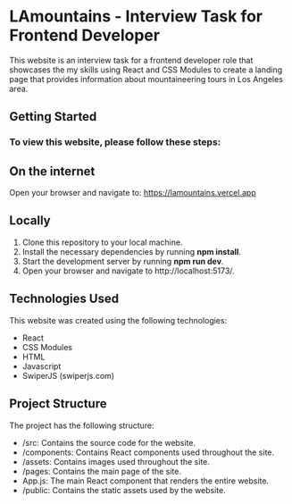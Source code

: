 # LAmountains - Interview Task for Frontend Developer

This website is an interview task for a frontend developer role that showcases the my skills using React and CSS Modules to create a landing page that provides information about mountaineering tours in Los Angeles area.

## Getting Started

### To view this website, please follow these steps:

## On the internet

Open your browser and navigate to: https://lamountains.vercel.app

## Locally

1. Clone this repository to your local machine.
2. Install the necessary dependencies by running **npm install**.
3. Start the development server by running **npm run dev**.
4. Open your browser and navigate to http://localhost:5173/.

## Technologies Used

This website was created using the following technologies:

- React
- CSS Modules
- HTML
- Javascript
- SwiperJS (swiperjs.com)

## Project Structure

The project has the following structure:

- /src: Contains the source code for the website.
- /components: Contains React components used throughout the site.
- /assets: Contains images used throughout the site.
- /pages: Contains the main page of the site.
- App.js: The main React component that renders the entire website.
- /public: Contains the static assets used by the website.
